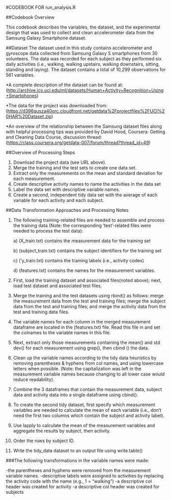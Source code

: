 #CODEBOOK FOR run_analysis.R

##Codebook Overview

This codebook describes the variables, the dataset, and the experimental design that was used to collect and clean accelerometer data from the Samsung Galaxy Smartphone dataset.

##Dataset
The dataset used in this study contains accelerometer and gyroscope data collected from Samsung Galaxy S smartphones from 30 volunteers. The data was recorded for each subject as they performed six daily activities (i.e., walking, walking upstairs, walking downstairs, sitting, standing and laying). The dataset contains a total of 10,299 observations for 561 variables.

*A complete description of the dataset can be found at: (http://archive.ics.uci.edu/ml/datasets/Human+Activity+Recognition+Using+Smartphones) 

*The data for the project was downloaded from: 
(https://d396qusza40orc.cloudfront.net/getdata%2Fprojectfiles%2FUCI%20HAR%20Dataset.zip) 

*An overview of the relationship between the Samsung dataset files along with helpful processing tips was provided by David Hood, Coursera: Getting and Cleaning Data Course, discussion thread: (https://class.coursera.org/getdata-007/forum/thread?thread_id=49)


##Overview of Processing Steps

1. Download the project data (see URL above). 
2. Merge the training and the test sets to create one data set.
3. Extract only the measurements on the mean and standard deviation for each measurement. 
4. Create descriptive activity names to name the activities in the data set
5. Label the data set with descriptive variable names. 
6. Create a second, independent tidy data set with the average of each variable for each activity and each subject. 


##Data Transformation Approaches and Processing Notes

1.	The following training-related files are needed to assemble and process the training data (Note: the corresponding ‘test’-related files were needed to process the test data):

    a)  (X_train.txt) contains the measurement data for the training set
    
    b)  (subject_train.txt) contains the subject identifiers for the training set
    
    c)  ('y_train.txt) contains the training labels (i.e., activity codes)
    
    d)  (features.txt) contains the names for the measurement variables.

2.	First, load the training dataset and associated files(noted above); next, load test dataset and associated test files.
3.	Merge the training and the test datasets using rbind() as follows: merge the measurement data from the test and training files; merge the subject data from the test and training files; and merge the activity data from the test and training data files.
4.    The variable names for each column in the merged measurement dataframe are located in the (features.txt) file. Read this file in and set the colnames to the variable names in this file.
5.	Next, extract only those measurements containing the mean() and std dev() for each measurement using grep(), then cbind () the data.
6. Clean up the variable names according to the tidy data heuristics by removing parentheses & hyphens from col names, and using lowercase letters when possible. (Note: the capitalization was left in the measurement variable names because changing to all lower case would reduce readability).
7.	Combine the 3 dataframes that contain the measurement data, subject data and activity data into a single dataframe using cbind().
8.	To create the second tidy dataset, first specify which measurement variables are needed to calculate the mean of each variable (i.e., don’t need the first two columns which contain the subject and activity label).
9.	Use lapply to calculate the mean of the measurement variables and aggregate the results by subject, then activity.
10.	Order the rows by subject ID.
11.	Write the tidy_data dataset to an output file using write.table()


###The following transformations in the variable names were made:

-the parentheses and hyphens were removed from the measurement variable names.
-descriptive labels were assigned to activities by replacing the activity code with the name (e.g., 1 = “walking”)
-a descriptive col header was created for activity
-a descriptive col header was created for subjects
